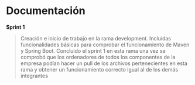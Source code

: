 # Documentación
**Sprint 1**
>Creación e inicio de trabajo en la rama development. Incluidas funcionalidades básicas para comprobar el funcionamiento de Maven y Spring Boot. Concluido el sprint 1 en esta rama una vez se comprobó que los ordenadores de todos los componentes de la empresa podían hacer un pull de los archivos pertenecientes en esta rama y obtener un funcionamiento correcto igual al de los demás integrantes
